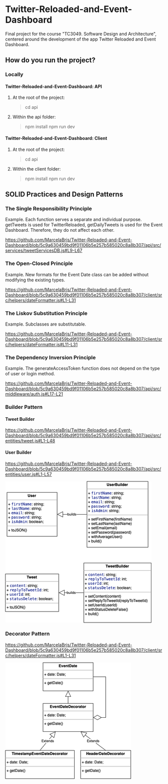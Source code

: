 # Twitter-Reloaded-and-Event-Dashboard
Final project for the course "TC3049. Software Design and Architecture", centered around the development of the app Twitter Reloaded and Event Dashboard.

## How do you run the project?
### Locally
#### Twitter-Reloaded-and-Event-Dashboard: API
1. At the root of the project:

    >cd api
 
2. Within the api folder:

    >npm install
    >npm run dev

#### Twitter-Reloaded-and-Event-Dashboard: Client

1. At the root of the project:

    >cd api
 
2. Within the client folder:

    >npm install
    >npm run dev

## SOLID Practices and Design Patterns
### The Single Responsibility Principle
Example. Each function serves a separate and individual purpose. getTweets is used for TwitterReloaded, getDailyTweets is used for the Event Dashboard. Therefore, they do not affect each other.

https://github.com/MarcelaBrjs/Twitter-Reloaded-and-Event-Dashboard/blob/5c9a630459bd9f01106b5e257b585020c8a8b307/api/src/services/tweetServicesDB.js#L9-L67

### The Open-Closed Principle
Example. New formats for the Event Date class can be added without modifying the existing types.

https://github.com/MarcelaBrjs/Twitter-Reloaded-and-Event-Dashboard/blob/5c9a630459bd9f01106b5e257b585020c8a8b307/client/src/helpers/dateFormatter.js#L1-L31

### The Liskov Substitution Principle
Example. Subclasses are substitutable.

https://github.com/MarcelaBrjs/Twitter-Reloaded-and-Event-Dashboard/blob/5c9a630459bd9f01106b5e257b585020c8a8b307/client/src/helpers/dateFormatter.js#L11-L31

### The Dependency Inversion Principle
Example. The generateAccessToken function does not depend on the type of user or login method.

https://github.com/MarcelaBrjs/Twitter-Reloaded-and-Event-Dashboard/blob/5c9a630459bd9f01106b5e257b585020c8a8b307/api/src/middleware/auth.js#L17-L21

### Builder Pattern

#### Tweet Builder
https://github.com/MarcelaBrjs/Twitter-Reloaded-and-Event-Dashboard/blob/5c9a630459bd9f01106b5e257b585020c8a8b307/api/src/entities/tweet.js#L1-L48

#### User Builder
https://github.com/MarcelaBrjs/Twitter-Reloaded-and-Event-Dashboard/blob/5c9a630459bd9f01106b5e257b585020c8a8b307/api/src/entities/user.js#L1-L57

![My Image](designPatternsDiagrams/builder.png)

### Decorator Pattern

https://github.com/MarcelaBrjs/Twitter-Reloaded-and-Event-Dashboard/blob/5c9a630459bd9f01106b5e257b585020c8a8b307/client/src/helpers/dateFormatter.js#L1-L31

![My Image](designPatternsDiagrams/decorator.png)
